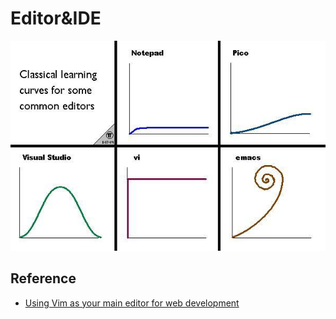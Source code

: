 # Editor&IDE

![](.gitbook/assets/tu-pian%20%281%29.png)

## Reference

* [Using Vim as your main editor for web development](https://dev.to/fidelve/using-vim-as-your-main-editor-for-web-development-5a73)

